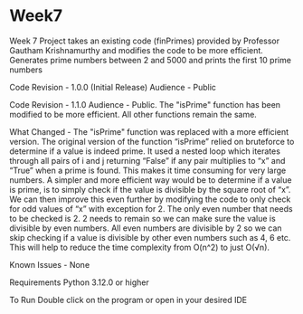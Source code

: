 # Week7
Week 7 Project takes an existing code (finPrimes) provided by Professor Gautham Krishnamurthy and modifies the code to be more efficient. 
Generates prime numbers between 2 and 5000 and prints the first 10 prime numbers

Code Revision - 1.0.0 (Initial Release)
Audience - Public
 


Code Revision  - 1.1.0
Audience - Public. 
The "isPrime" function has been modified to be more efficient. All other functions remain the same.

What Changed -
The "isPrime" function was replaced with a more efficient version. The original version of the function “isPrime” relied on bruteforce to determine if a value is indeed prime. It used a nested loop which iterates through all pairs of i and j returning “False” if any pair multiplies to “x” and “True” when a prime is found. This makes it time consuming for very large numbers. A simpler and more efficient way would be to determine if a value is prime, is to simply check if the value is divisible by the square root of “x”. We can then improve this even further by modifying the code to only check for odd values of “x” with exception for 2. The only even number that needs to be checked is 2. 2 needs to remain so we can make sure the value is divisible by even numbers. All even numbers are divisible by 2 so we can skip checking if a value is divisible by other even numbers such as 4, 6 etc. This will help to reduce the time complexity from O(n^2) to just O(√n). 

Known Issues - None 


Requirements 
Python 3.12.0 or higher

To Run
Double click on the program or open in your desired IDE

